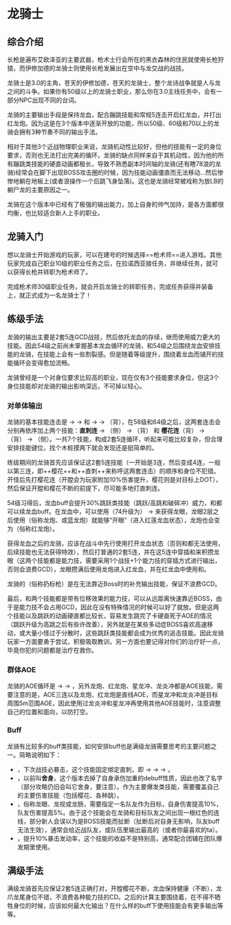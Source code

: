 # 龙骑士
<FloatTOC />

## 综合介绍

长枪是遍布艾欧泽亚的主要武器，枪术士行会所在的黑衣森林的住民就使用长枪狩猎，而伊修加德的龙骑士则使用长枪发展出在空中与龙交战的战技。

龙骑士是3.0的主角，苍天的伊修加德，苍天的龙骑士，整个龙诗战争就是人与龙之间的斗争。如果你有50级以上的龙骑士职业，那么你在3.0主线任务中，会有一部分NPC出现不同的台词。

龙骑的主要输出手段是保持龙血，配合蹦跳技能和常规5连击开启红龙血，并打出红龙炮。因为这是在3个版本中逐渐开放的功能，所以50级、60级和70以上的龙骑会拥有3种节奏不同的输出手法。

相对于其他3个近战物理职业来说，龙骑机动性比较好，但他的技能有一定的身位要求，否则也无法打出完美的循环。龙骑的缺点同样来自于其机动性，因为他的所有蹦跳类技能的硬直动画都极长，导致不熟悉副本时间轴的龙骑(还有瞎78浪的龙骑)经常会在脚下出现BOSS攻击圈的时候，因为技能动画僵直而无法移动…然后惨惨地躺在地板上(或者浪操作一个后跳飞身坠落)。这也是龙骑经常被戏称为放LB的躺尸龙的主要原因之一。

龙骑在这个版本中已经有了极强的输出能力，加上自身的帅气加持，是各方面都很均衡，也比较适合新人上手的职业。

## 龙骑入门

想以龙骑士开始游戏的玩家，可以在建号的时候选择==枪术师==进入游戏。其他玩家完成自己职业10级的职业任务之后，在拉诺西亚接任务<quest name="如何加入枪术师行会" />，并继续<quest name="开拓进取的枪术师" />任务，就可以获得长枪并转职为枪术师了。

完成枪术师30级职业任务<quest name="勇气的证明" type="plus" />，就会开启龙骑士的转职任务<quest name="龙眼" type="plus" />，完成任务获得<item name="龙骑士之证" />并装备上，就正式成为一名龙骑士了！

## 练级手法

龙骑的输出主要是2套5连GCD战技，然后依托<Action :id="3553">龙血</Action>的存续，继而使用威力更大的技能。因此54级之前尚未掌握基本龙血循环的龙骑，和54级之后围绕龙血安排技能的龙骑，在技能上会有一些割裂感。但是随着等级提升，围绕着龙血而铺开的技能循环会变得愈加流畅。

龙骑曾经是一个对身位要求比较高的职业，现在仅有3个技能要求身位，但这3个身位技能却对龙骑的输出影响深远，不可掉以轻心。

### 对单体输出

龙骑的基本技能连击是<Action name="精准刺" /> → <Action name="贯通刺" /> → <Action name="直刺" /> 和 <Action name="精准刺" /> → <Action name="开膛枪" /> → <Action name="樱花怒放" />（背），在58级和64级之后，这两套连击会分别再依序加上两个技能：**直刺连** → <Action name="龙牙龙爪" />（侧） → <Action name="龙尾大回旋" />（背） 和 **樱花连**（背） → <Action name="龙尾大回旋" />（背） → <Action name="龙牙龙爪" />（侧）。一共7个技能，构成2套5连循环，听起来可能比较复杂，但合理安排技能键位，找个木桩摸两下就会发现还是挺简单的。

练级期间的龙骑首先应该保证这2套5连技能（一开始是3连，然后变成4连，一般以第三连，即++樱花++和++直刺++来称呼这两套连击）的顺序和身位不犯错。开怪后先打樱花连（开膛会为玩家附加10%伤害提升，樱花则是对目标上DOT），然后保证开膛和樱花不断的前提下，尽可能多地打直刺连。

54级习得<Action name="苍天龙血" />后，龙血buff会提升30%跳跃类技能（跳跃/高跳和破碎冲）威力，<Action name="龙牙龙爪" />和<Action name="龙尾大回旋" />都可以续龙血buff。在龙血中，可以使用<Action name="跳跃" />（74升级为<Action name="高跳" />） → <Action name="幻象冲" /> 来获得龙眼，龙眼2层之后使用<Action name="武神枪" />（俗称龙炮、或蓝龙炮）就能够“开眼”（进入红莲龙血状态），龙炮也会变为<Action name="死者之岸" />（俗称红龙炮）。

获得龙血之后的龙骑，应该在战斗中先行使用<Action name="苍天龙血" />打开龙血状态（否则<Action name="龙牙龙爪" />和<Action name="龙尾大回旋" />都无法使用，后续技能也无法获得特效），然后打普通的2套5连，并在这5连中穿插<Action name="跳跃" />和<Action name="幻象冲" />来积攒龙眼（这两个技能都是能力技，需要采用1个战技+1个能力技的穿插方式进行输出，否则会浪费GCD），龙眼攒满后使用龙炮进入红龙血，并在红龙血中使用<Action name="死者之岸" />和<Action name="星龙冲" />。

龙骑的<Action name="贯穿尖" />（俗称扔标枪）是在无法靠近Boss时的补充输出技能，保证不浪费GCD。

最后，<Action name="破碎冲" />和<Action name="龙炎冲" />两个技能都是带有位移效果的能力技，可以从远距离快速靠近BOSS，由于是能力技不会占用GCD，因此在没有特殊情况的时候可以好了就放。但是这两个技能以及跳跃的动画硬直都比较长，容易发生跳完了卡硬直死于AOE的情况（跳跃升级为高跳之后有些许改善），另外就是在某些多动症BOSS喜欢高速移动，或大量小怪过于分散时，这些跳跃类技能都会成为优秀的追击技能。因此龙骑玩家一方面要勇于尝试，积极吸取教训，另一方面也要记得对你们的治疗好一点，毕竟你犯的问题都是治疗在救你。

### 群体AOE

龙骑的AOE循环是<Action name="死天枪" /> → <Action name="音速刺" /> → <Action name="山境痛苦" />，另外龙炮、红龙炮、星龙冲、龙炎冲都是AOE技能，需要注意的是，AOE三连以及龙炮、红龙炮是直线AOE，而星龙冲和龙炎冲是目标周围5m范围AOE，因此使用过龙炎冲和星龙冲再使用其他AOE技能时，注意调整自己的位置和面向，以防打空。

### Buff

龙骑有比较多的buff类技能，如何安排buff也是满级龙骑需要思考的主要问题之一。简略说明如下：

* <Action name="龙剑" />，下次战技必暴击，这个技能固定绑定直刺，即<Action name="精准刺" /> → <Action name="贯通刺" /> → <Action name="龙剑" /> → <Action name="直刺" />。
* <Action name="猛枪" />，以前叫<strong>舍身</strong>，这个版本去掉了自身承伤加重的debuff性质，因此也改了名字（部分攻略仍旧会叫它舍身，要注意）。作为主要爆发类技能，需要覆盖自己的主要伤害技能（包括樱花、各种跳）。
* <Action name="巨龙视线" />，俗称龙眼、龙视或龙肠，需要指定一名队友作为目标，自身伤害提高10%，队友伤害提高5%。由于这个技能会在龙骑和目标队友之间出现一根红色的连线，部分新人会误以为是BOSS技能而扯断（扯断后对自身无影响，队友buff无法生效），通常会给近战队友，或队伍里输出最高的（或者你最喜欢的ta）。
* <Action name="战斗连祷" />，提升10%暴击发动率，这个技能的收益不是特别高，通常配合团辅在团队爆发期里使用。

## 满级手法

满级龙骑首先应保证2套5连正确打对，开膛樱花不断，龙血保持健康（不断），龙爪龙尾身位不错，不浪费各种能力技的CD。之后的计算主要围绕着，在不得不牺牲身位的时候，应该如何最大化输出？在什么样的buff下使用技能会有更多输出等等。

<UnderConstruction />